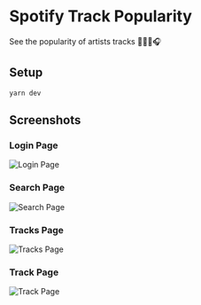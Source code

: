 # Spotify Track Popularity
See the popularity of artists tracks 🎸🥁🎤🎧

## Setup

```
yarn dev
```

## Screenshots

### Login Page

![Login Page](https://garyfagan.github.io/Spotify-Top-Ten/spotify/screenshots/login.png)

### Search Page

![Search Page](https://garyfagan.github.io/Spotify-Top-Ten/spotify/screenshots/search.png)

### Tracks Page

![Tracks Page](https://garyfagan.github.io/Spotify-Top-Ten/spotify/screenshots/tracks.png)

### Track Page

![Track Page](https://garyfagan.github.io/Spotify-Top-Ten/spotify/screenshots/track.png)